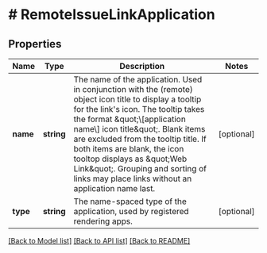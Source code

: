 # # RemoteIssueLinkApplication

## Properties

Name | Type | Description | Notes
------------ | ------------- | ------------- | -------------
**name** | **string** | The name of the application. Used in conjunction with the (remote) object icon title to display a tooltip for the link&#39;s icon. The tooltip takes the format \&quot;\\[application name\\] icon title\&quot;. Blank items are excluded from the tooltip title. If both items are blank, the icon tooltop displays as \&quot;Web Link\&quot;. Grouping and sorting of links may place links without an application name last. | [optional]
**type** | **string** | The name-spaced type of the application, used by registered rendering apps. | [optional]

[[Back to Model list]](../../README.md#models) [[Back to API list]](../../README.md#endpoints) [[Back to README]](../../README.md)
